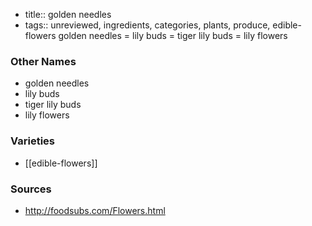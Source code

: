 - title:: golden needles
- tags:: unreviewed, ingredients, categories, plants, produce, edible-flowers
golden needles = lily buds = tiger lily buds = lily flowers

### Other Names

* golden needles
* lily buds
* tiger lily buds
* lily flowers

### Varieties

* [[edible-flowers]]

### Sources
* http://foodsubs.com/Flowers.html
